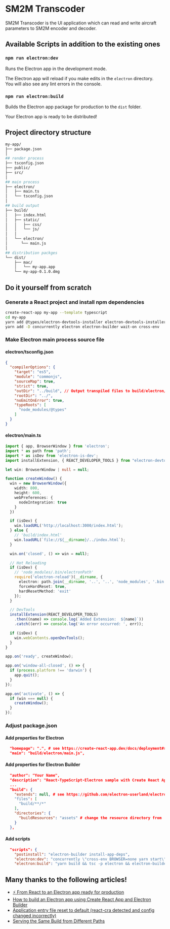 # SM2M Transcoder
SM2M Transcoder is the UI application which can read and write aircraft parameters to SM2M encoder and decoder.

## Available Scripts in addition to the existing ones

### `npm run electron:dev`

Runs the Electron app in the development mode.

The Electron app will reload if you make edits in the `electron` directory.<br>
You will also see any lint errors in the console.

### `npm run electron:build`

Builds the Electron app package for production to the `dist` folder.

Your Electron app is ready to be distributed!

## Project directory structure

```bash
my-app/
├── package.json
│
## render process
├── tsconfig.json
├── public/
├── src/
│
## main process
├── electron/
│   ├── main.ts
│   └── tsconfig.json
│
## build output
├── build/
│   ├── index.html
│   ├── static/
│   │   ├── css/
│   │   └── js/
│   │
│   └── electron/
│      └── main.js
│
## distribution packges
└── dist/
    ├── mac/
    │   └── my-app.app
    └── my-app-0.1.0.dmg
```

## Do it yourself from scratch

### Generate a React project and install npm dependencies

```bash
create-react-app my-app --template typescript
cd my-app
yarn add @types/electron-devtools-installer electron-devtools-installer electron-is-dev electron-reload
yarn add -D concurrently electron electron-builder wait-on cross-env
```

### Make Electron main process source file

#### electron/tsconfig.json

```json
{
  "compilerOptions": {
    "target": "es5",
    "module": "commonjs",
    "sourceMap": true,
    "strict": true,
    "outDir": "../build", // Output transpiled files to build/electron/
    "rootDir": "../",
    "noEmitOnError": true,
    "typeRoots": [
      "node_modules/@types"
    ]
  }
}
```

#### electron/main.ts

```ts
import { app, BrowserWindow } from 'electron';
import * as path from 'path';
import * as isDev from 'electron-is-dev';
import installExtension, { REACT_DEVELOPER_TOOLS } from "electron-devtools-installer";

let win: BrowserWindow | null = null;

function createWindow() {
  win = new BrowserWindow({
    width: 800,
    height: 600,
    webPreferences: {
      nodeIntegration: true
    }
  })

  if (isDev) {
    win.loadURL('http://localhost:3000/index.html');
  } else {
    // 'build/index.html'
    win.loadURL(`file://${__dirname}/../index.html`);
  }

  win.on('closed', () => win = null);

  // Hot Reloading
  if (isDev) {
    // 'node_modules/.bin/electronPath'
    require('electron-reload')(__dirname, {
      electron: path.join(__dirname, '..', '..', 'node_modules', '.bin', 'electron'),
      forceHardReset: true,
      hardResetMethod: 'exit'
    });
  }

  // DevTools
  installExtension(REACT_DEVELOPER_TOOLS)
    .then((name) => console.log(`Added Extension:  ${name}`))
    .catch((err) => console.log('An error occurred: ', err));

  if (isDev) {
    win.webContents.openDevTools();
  }
}

app.on('ready', createWindow);

app.on('window-all-closed', () => {
  if (process.platform !== 'darwin') {
    app.quit();
  }
});

app.on('activate', () => {
  if (win === null) {
    createWindow();
  }
});
```

### Adjust package.json

#### Add properties for Electron

```json
  "homepage": ".", # see https://create-react-app.dev/docs/deployment#serving-the-same-build-from-different-paths
  "main": "build/electron/main.js",
```

#### Add properties for Electron Builder

```json
  "author": "Your Name",
  "description": "React-TypeScript-Electron sample with Create React App and Electron Builder",
  ...
  "build": {
    "extends": null, # see https://github.com/electron-userland/electron-builder/issues/2030#issuecomment-386720420
    "files": [
      "build/**/*"
    ],
    "directories": {
      "buildResources": "assets" # change the resource directory from 'build' to 'assets'
    }
  },
```

#### Add scripts

```json
  "scripts": {
    "postinstall": "electron-builder install-app-deps",
    "electron:dev": "concurrently \"cross-env BROWSER=none yarn start\" \"wait-on http://localhost:3000 && tsc -p electron -w\" \"wait-on http://localhost:3000 && tsc -p electron && electron .\"",
    "electron:build": "yarn build && tsc -p electron && electron-builder",
```

## Many thanks to the following articles!

- [⚡️ From React to an Electron app ready for production](https://medium.com/@kitze/%EF%B8%8F-from-react-to-an-electron-app-ready-for-production-a0468ecb1da3)
- [How to build an Electron app using Create React App and Electron Builder](https://www.codementor.io/randyfindley/how-to-build-an-electron-app-using-create-react-app-and-electron-builder-ss1k0sfer)
- [Application entry file reset to default (react-cra detected and config changed incorrectly)](https://github.com/electron-userland/electron-builder/issues/2030)
- [Serving the Same Build from Different Paths](https://create-react-app.dev/docs/deployment#serving-the-same-build-from-different-paths)

## 
